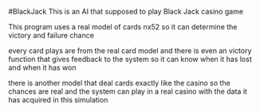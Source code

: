 #BlackJack
This is an AI that supposed to play Black Jack casino game

This program uses a real model of cards nx52 so it can determine the victory and failure chance

every card plays are from the real card model and there is even an victory function that gives
feedback to the system so it can know when it has lost and when it has won

there is another model that deal cards exactly like the casino so the chances are real and 
the system can play in a real casino with the data it has acquired in this simulation
